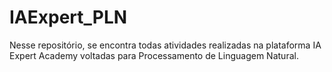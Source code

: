 # IAExpert_PLN
Nesse repositório, se encontra todas atividades realizadas na plataforma IA Expert Academy voltadas para Processamento de Linguagem Natural.
